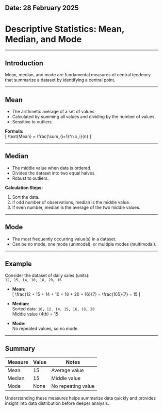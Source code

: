 ## **Date:** 28 February 2025
# Descriptive Statistics: Mean, Median, and Mode 
---

## Introduction  
Mean, median, and mode are fundamental measures of central tendency that summarize a dataset by identifying a central point.

---

## Mean  
- The arithmetic average of a set of values.  
- Calculated by summing all values and dividing by the number of values.  
- Sensitive to outliers.

**Formula:**  
\[
\text{Mean} = \frac{\sum_{i=1}^n x_i}{n}
\]

---

## Median  
- The middle value when data is ordered.  
- Divides the dataset into two equal halves.  
- Robust to outliers.

**Calculation Steps:**  
1. Sort the data.  
2. If odd number of observations, median is the middle value.  
3. If even number, median is the average of the two middle values.

---

## Mode  
- The most frequently occurring value(s) in a dataset.  
- Can be no mode, one mode (unimodal), or multiple modes (multimodal).

---

## Example  
Consider the dataset of daily sales (units):  
`12, 15, 14, 10, 18, 20, 16`

- **Mean:**  
  \[
  \frac{12 + 15 + 14 + 10 + 18 + 20 + 16}{7} = \frac{105}{7} = 15
  \]

- **Median:**  
  Sorted data: `10, 12, 14, 15, 16, 18, 20`  
  Middle value (4th) = 15

- **Mode:**  
  No repeated values, so no mode.

---

## Summary  
| Measure | Value | Notes                  |
|---------|-------|------------------------|
| Mean    | 15    | Average value          |
| Median  | 15    | Middle value           |
| Mode    | None  | No repeating value     |

Understanding these measures helps summarize data quickly and provides insight into data distribution before deeper analysis.
